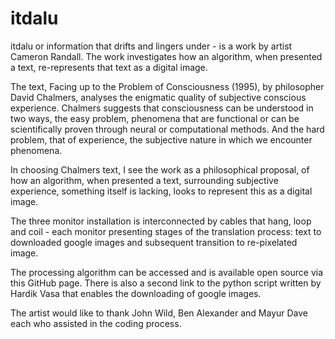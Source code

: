 # itdalu
itdalu or information that drifts and lingers under - is a work by artist Cameron Randall. The work investigates how an algorithm, when presented a text, re-represents that text as a digital image.

The text, Facing up to the Problem of Consciousness (1995), by philosopher David Chalmers, analyses the enigmatic quality of subjective conscious experience. Chalmers suggests that consciousness can be understood in two ways, the easy problem, phenomena that are functional or can be scientifically proven through neural or computational methods. And the hard problem, that of experience, the subjective nature in which we encounter phenomena.

In choosing Chalmers text, I see the work as a philosophical proposal, of how an algorithm, when presented a text, surrounding subjective experience, something itself is lacking, looks to represent this as a digital image. 

The three monitor installation is interconnected by cables that hang, loop and coil - each monitor presenting stages of the translation process: text to downloaded google images and subsequent transition to re-pixelated image.

The processing algorithm can be accessed and is available open source via this GitHub page. There is also a second link to the python script written by Hardik Vasa that enables the downloading of google images.

The artist would like to thank John Wild, Ben Alexander and Mayur Dave each who assisted in the coding process.

